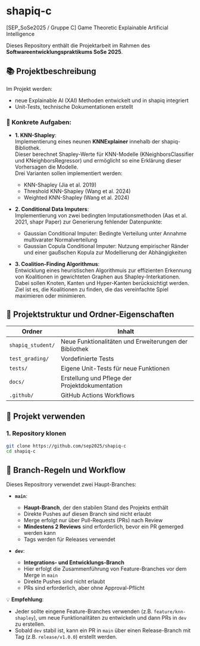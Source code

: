 # shapiq-c
[SEP_SoSe2025 / Gruppe C] Game Theoretic Explainable Artificial Intelligence

Dieses Repository enthält die Projektarbeit im Rahmen des **Softwareentwicklungspraktikums SoSe 2025**.

## 📚 Projektbeschreibung
Im Projekt werden:
- neue Explainable AI (XAI) Methoden entwickelt und in shapiq integriert
- Unit-Tests, technische Dokumentationen erstellt

### 📌 Konkrete Aufgaben:
- **1. KNN-Shapley**: \
Implementierung eines neunen **KNNExplainer** innehalb der shapiq-Bibliothek.\
Dieser berechnet Shapley-Werte für KNN-Modelle (KNeighborsClassifier und KNeighborsRegressor) und ermöglicht so eine Erklärung dieser Vorhersagen die Modelle.\
Drei Varianten sollen implementiert werden:
  - KNN-Shapley (Jia et al. 2019)
  - Threshold KNN-Shapley (Wang et al. 2024)
  - Weighted KNN-Shapley (Wang et al. 2024)

- **2. Conditional Data Imputers**: \
Implementierung von zwei bedingten Imputationsmethoden (Aas et al. 2021, shapr Paper) zur Generierung fehlender Datenpunkte:
  - Gaussian Conditional Imputer: Bedingte Verteilung unter Annahme multivarater Normalverteilung
  - Gaussian Copula Conditional Imputer: Nutzung empirischer Ränder und einer gaußschen Kopula zur  Modellierung der Abhängigkeiten

- **3. Coalition-Finding Algorithmus**: \
Entwicklung eines heuristischen Algorithmuis zur effizienten Erkennung von Koalitionen in gewichteten Graphen aus Shapley-Interkationen.
Dabei sollen Knoten, Kanten und Hyper-Kanten berücksichtigt werden.\
Ziel ist es, die Koalitionen zu finden, die das vereinfachte Spiel maximieren oder minimieren.


## 📂 Projektstruktur und Ordner-Eigenschaften

| Ordner | Inhalt                                                 |
|--------|--------------------------------------------------------|
| `shapiq_student/` | Neue Funktionalitäten und Erweiterungen der Bibliothek |
| `test_grading/` | Vordefinierte Tests                                    |
| `tests/` | Eigene Unit-Tests für neue Funktionen                  |
| `docs/` | Erstellung und Pflege der Projektdokumentation         |
| `.github/` | GitHub Actions Workflows                               |


## 🚀 Projekt verwenden

### 1. Repository klonen
```bash
git clone https://github.com/sep2025/shapiq-c
cd shapiq-c
``` 


## 🔀 Branch-Regeln und Workflow

Dieses Repositrory verwendet zwei Haupt-Branches:

- **`main`**: 
  - **Haupt-Branch**, der den stabilen Stand des Projekts enthält
  - Direkte Pushes auf diesen Branch sind nicht erlaubt
  - Merge erfolgt nur über Pull-Requests (PRs) nach Review
  - **Mindestens 2 Reviews** sind erforderlich, bevor ein PR gemerged werden kann
  - Tags werden für Releases verwendet

- **`dev`**:
  - **Integrations- und Entwicklungs-Branch**
  - Hier erfolgt die Zusammenführung von Feature-Branches vor dem Merge in `main`
  - Direkte Pushes sind nicht erlaubt
  - PRs sind erforderlich, aber ohne Approval-Pflicht

💡 **Empfehlung**:
- Jeder sollte eingene Feature-Branches verwenden (z.B. `feature/knn-shapley`), um neue Funktionalitäten zu entwickeln und dann PRs in `dev` zu erstellen.
- Sobald `dev` stabil ist, kann ein PR in `main` über einen Release-Branch mit Tag (z.B. `release/v1.0.0`) erstellt werden.